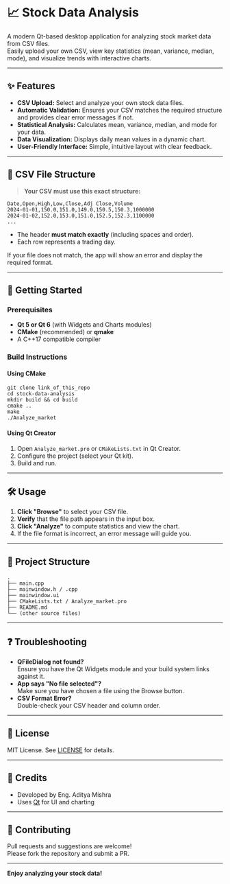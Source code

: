 
# 📈 Stock Data Analysis

A modern Qt-based desktop application for analyzing stock market data from CSV files.  
Easily upload your own CSV, view key statistics (mean, variance, median, mode), and visualize trends with interactive charts.

---

## ✨ Features

- **CSV Upload:** Select and analyze your own stock data files.
- **Automatic Validation:** Ensures your CSV matches the required structure and provides clear error messages if not.
- **Statistical Analysis:** Calculates mean, variance, median, and mode for your data.
- **Data Visualization:** Displays daily mean values in a dynamic chart.
- **User-Friendly Interface:** Simple, intuitive layout with clear feedback.

---

## 📄 CSV File Structure

> **Your CSV must use this exact structure:**

```
Date,Open,High,Low,Close,Adj Close,Volume
2024-01-01,150.0,151.0,149.0,150.5,150.3,1000000
2024-01-02,152.0,153.0,151.0,152.5,152.3,1100000
...
```

- The header **must match exactly** (including spaces and order).
- Each row represents a trading day.

If your file does not match, the app will show an error and display the required format.

---



## 🚀 Getting Started

### Prerequisites

- **Qt 5 or Qt 6** (with Widgets and Charts modules)
- **CMake** (recommended) or **qmake**
- A C++17 compatible compiler

### Build Instructions

#### Using CMake

```
git clone link_of_this_repo
cd stock-data-analysis
mkdir build && cd build
cmake ..
make
./Analyze_market
```

#### Using Qt Creator

1. Open `Analyze_market.pro` or `CMakeLists.txt` in Qt Creator.
2. Configure the project (select your Qt kit).
3. Build and run.

---

## 🛠️ Usage

1. **Click "Browse"** to select your CSV file.
2. **Verify** that the file path appears in the input box.
3. **Click "Analyze"** to compute statistics and view the chart.
4. If the file format is incorrect, an error message will guide you.

---

## 📁 Project Structure

```
.
├── main.cpp
├── mainwindow.h / .cpp
├── mainwindow.ui
├── CMakeLists.txt / Analyze_market.pro
├── README.md
└── (other source files)
```

---

## ❓ Troubleshooting

- **QFileDialog not found?**  
  Ensure you have the Qt Widgets module and your build system links against it.
- **App says "No file selected"?**  
  Make sure you have chosen a file using the Browse button.
- **CSV Format Error?**  
  Double-check your CSV header and column order.

---

## 📄 License

MIT License. See [LICENSE](LICENSE) for details.

---

## 🙏 Credits

- Developed by Eng. Aditya Mishra
- Uses [Qt](https://www.qt.io/) for UI and charting

---

## 🤝 Contributing

Pull requests and suggestions are welcome!  
Please fork the repository and submit a PR.

---

**Enjoy analyzing your stock data!**
```
